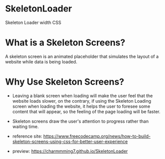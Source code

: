 # SkeletonLoader
Skeleton Loader width CSS

# What is a Skeleton Screens?
A skeleton screen is an animated placeholder that simulates the layout of a website while data is being loaded.

# Why Use Skeleton Screens?
- Leaving a blank screen when loading will make the user feel that the website loads slower, on the contrary, if using the Skeleton Loading screen when loading the website, it helps the user to foresee some content that will appear, so the feeling of the page loading will be faster.
- Skeleton screens draw the user's attention to progress rather than waiting time.

- reference site: https://www.freecodecamp.org/news/how-to-build-skeleton-screens-using-css-for-better-user-experience

- preview: https://charmmming7.github.io/SkeletonLoader
